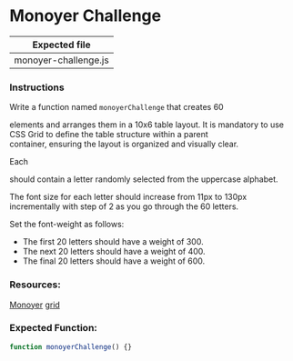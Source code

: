 # Monoyer Challenge

| Expected file        |
| -------------------- |
| monoyer-challenge.js |

### Instructions

Write a function named `monoyerChallenge` that creates 60 <div> elements and arranges them in a 10x6 table layout. It is mandatory to use CSS Grid to define the table structure within a parent <div> container, ensuring the layout is organized and visually clear.

Each <div> should contain a letter randomly selected from the uppercase alphabet.

The font size for each letter should increase from 11px to 130px incrementally with step of 2 as you go through the 60 letters.

Set the font-weight as follows:

- The first 20 letters should have a weight of 300.
- The next 20 letters should have a weight of 400.
- The final 20 letters should have a weight of 600.

### Resources:

[Monoyer](https://en.wikipedia.org/wiki/Monoyer_chart)
[grid](https://developer.mozilla.org/en-US/docs/Web/CSS/grid)

### Expected Function:

```js
function monoyerChallenge() {}
```
